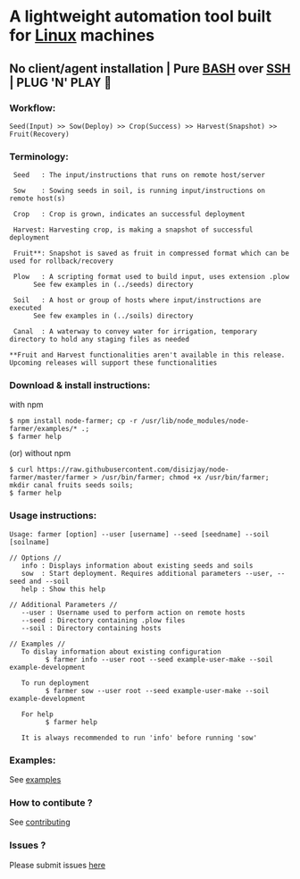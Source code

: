 # A lightweight automation tool built for [Linux](https://en.wikipedia.org/wiki/Linux) machines
## No client/agent installation | Pure [BASH](https://en.wikipedia.org/wiki/Bash_(Unix_shell)) over [SSH](https://en.wikipedia.org/wiki/Secure_Shell) | PLUG 'N' PLAY :rocket:

### Workflow:
```
Seed(Input) >> Sow(Deploy) >> Crop(Success) >> Harvest(Snapshot) >> Fruit(Recovery)
```

### Terminology:
```
 Seed	: The input/instructions that runs on remote host/server

 Sow	: Sowing seeds in soil, is running input/instructions on remote host(s)

 Crop	: Crop is grown, indicates an successful deployment

 Harvest: Harvesting crop, is making a snapshot of successful deployment

 Fruit**: Snapshot is saved as fruit in compressed format which can be used for rollback/recovery

 Plow	: A scripting format used to build input, uses extension .plow
	  See few examples in (../seeds) directory

 Soil	: A host or group of hosts where input/instructions are executed
	  See few examples in (../soils) directory

 Canal	: A waterway to convey water for irrigation, temporary directory to hold any staging files as needed

**Fruit and Harvest functionalities aren't available in this release. Upcoming releases will support these functionalities
```

### Download & install instructions:
with npm
```
$ npm install node-farmer; cp -r /usr/lib/node_modules/node-farmer/examples/* .;
$ farmer help
```
(or) without npm
```
$ curl https://raw.githubusercontent.com/disizjay/node-farmer/master/farmer > /usr/bin/farmer; chmod +x /usr/bin/farmer; mkdir canal fruits seeds soils;
$ farmer help
```

### Usage instructions:
```
Usage: farmer [option] --user [username] --seed [seedname] --soil [soilname]

// Options //
   info : Displays information about existing seeds and soils
   sow  : Start deployment. Requires additional parameters --user, --seed and --soil
   help : Show this help

// Additional Parameters //
   --user : Username used to perform action on remote hosts
   --seed : Directory containing .plow files
   --soil : Directory containing hosts

// Examples //
   To dislay information about existing configuration
         $ farmer info --user root --seed example-user-make --soil example-development

   To run deployment
         $ farmer sow --user root --seed example-user-make --soil example-development

   For help
         $ farmer help

   It is always recommended to run 'info' before running 'sow'
```

### Examples:
See [examples](https://github.com/disizjay/node-farmer/tree/master/examples)

### How to contibute ? 
See [contributing](https://github.com/disizjay/node-farmer/blob/master/CONTRIBUTING.md)

### Issues ?
Please submit issues [here](https://github.com/disizjay/node-farmer/issues/new)
